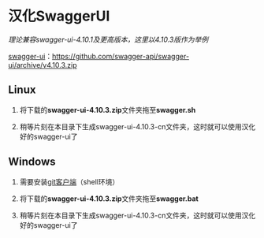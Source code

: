 # 汉化SwaggerUI

*理论兼容swagger-ui-4.10.1及更高版本，这里以4.10.3版作为举例*  

[swagger-ui](https://github.com/swagger-api/swagger-ui/releases)：https://github.com/swagger-api/swagger-ui/archive/v4.10.3.zip


## Linux

1. 将下载的**swagger-ui-4.10.3.zip**文件夹拖至**swagger.sh**  

2. 稍等片刻在本目录下生成swagger-ui-4.10.3-cn文件夹，这时就可以使用汉化好的swagger-ui了


## Windows

1. 需要安装[git客户端](https://git-scm.com/download/win)（shell环境）

2. 将下载的**swagger-ui-4.10.3.zip**文件夹拖至**swagger.bat**  

3. 稍等片刻在本目录下生成swagger-ui-4.10.3-cn文件夹，这时就可以使用汉化好的swagger-ui了

